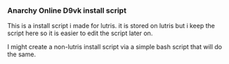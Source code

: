 <h3>Anarchy Online D9vk install script</h3>

This is a install script i made for lutris. it is stored on lutris but i keep the script here so it is easier to edit the script later on.

I might create a non-lutris install script via a simple bash script that will do the same.
